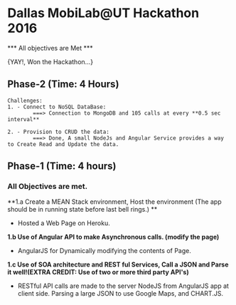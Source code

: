 # Dallas MobiLab@UT Hackathon 2016

*** All objectives are Met ***
 
 {YAY!, Won the Hackathon...}

## Phase-2 (Time: 4 Hours)
    Challenges: 
    1. - Connect to NoSQL DataBase:  
            ===> Connection to MongoDB and 105 calls at every **0.5 sec interval** 
              
    2. - Provision to CRUD the data:
            ===> Done, A small NodeJs and Angular Service provides a way to Create Read and Update the data.
    
     
## Phase-1 (Time: 4 hours)
### All Objectives are met.
   **1.a  Create a MEAN Stack environment, Host the environment (The app should be in running state before last bell rings.) **  
   - Hosted a Web Page on Heroku.  
   
   **1.b Use of Angular API to make Asynchronous calls. (modify the page)**  
   - AngularJS for Dynamically modifying the contents of Page.  
   
   **1.c Use of SOA architecture and REST ful Services, Call a JSON and Parse it well!(EXTRA CREDIT: Use of two or more third party API's)**   
   - RESTful API calls are made to the server NodeJS from AngularJS app at client side. Parsing a large JSON to use Google Maps, and CHART.JS. 
   
